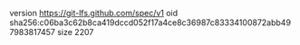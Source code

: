 version https://git-lfs.github.com/spec/v1
oid sha256:c06ba3c62b8ca419dccd052f17a4ce8c36987c83334100872abb497983817457
size 2207
